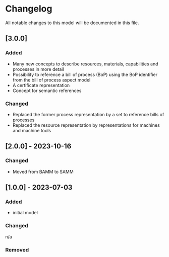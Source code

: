 # Changelog

All notable changes to this model will be documented in this file.

## [3.0.0]
### Added

- Many new concepts to describe resources, materials, capabilities and processes in more detail
- Possibility to reference a bill of process (BoP) using the BoP identifier from the bill of process aspect model
- A certificate representation
- Concept for semantic references

### Changed

- Replaced the former process representation by a set to reference bills of processes
- Replaced the resource representation by representations for machines and machine tools


## [2.0.0] - 2023-10-16

### Changed

- Moved from BAMM to SAMM

## [1.0.0] - 2023-07-03

### Added

- initial model

### Changed

n/a

### Removed
